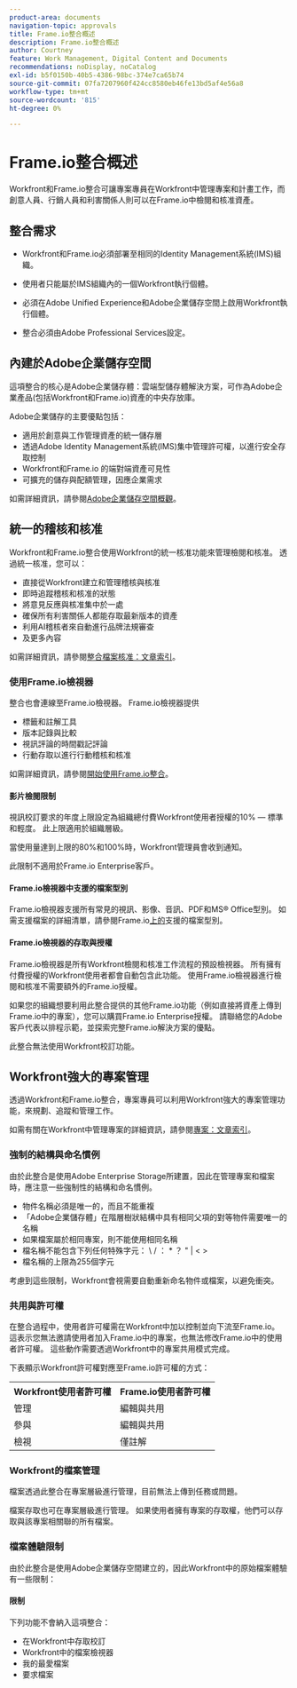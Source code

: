 ```yaml
---
product-area: documents
navigation-topic: approvals
title: Frame.io整合概述
description: Frame.io整合概述
author: Courtney
feature: Work Management, Digital Content and Documents
recommendations: noDisplay, noCatalog
exl-id: b5f0150b-40b5-4386-98bc-374e7ca65b74
source-git-commit: 07fa7207960f424cc8580eb46fe13bd5af4e56a8
workflow-type: tm+mt
source-wordcount: '815'
ht-degree: 0%

---
```


# Frame.io整合概述

Workfront和Frame.io整合可讓專案專員在Workfront中管理專案和計畫工作，而創意人員、行銷人員和利害關係人則可以在Frame.io中檢閱和核准資產。

## 整合需求

* Workfront和Frame.io必須部署至相同的Identity Management系統(IMS)組織。

* 使用者只能屬於IMS組織內的一個Workfront執行個體。

* 必須在Adobe Unified Experience和Adobe企業儲存空間上啟用Workfront執行個體。

* 整合必須由Adobe Professional Services設定。


## 內建於Adobe企業儲存空間

這項整合的核心是Adobe企業儲存體：雲端型儲存體解決方案，可作為Adobe企業產品(包括Workfront和Frame.io)資產的中央存放庫。<!--, and Creative Cloud.-->

Adobe企業儲存的主要優點包括：

* 適用於創意與工作管理資產的統一儲存層
* 透過Adobe Identity Management系統(IMS)集中管理許可權，以進行安全存取控制
* Workfront和Frame.io <!--, and Creative Cloud apps -->的端對端資產可見性
* 可擴充的儲存與配額管理，因應企業需求

如需詳細資訊，請參閱[Adobe企業儲存空間概觀](/help/quicksilver/review-and-approve-work/esm-overview.md)。

## 統一的稽核和核准

Workfront和Frame.io整合使用Workfront的統一核准功能來管理檢閱和核准。 透過統一核准，您可以：

* 直接從Workfront建立和管理稽核與核准
* 即時追蹤稽核和核准的狀態
* 將意見反應與核准集中於一處
* 確保所有利害關係人都能存取最新版本的資產
* 利用AI稽核者來自動進行品牌法規審查
* 及更多內容

如需詳細資訊，請參閱[整合檔案核准：文章索引](/help/quicksilver/review-and-approve-work/document-reviews-and-approvals/document-reviews-and-approvals.md)。


### 使用Frame.io檢視器

整合也會連線至Frame.io檢視器。 Frame.io檢視器提供

* 標籤和註解工具
* 版本記錄與比較
* 視訊評論的時間戳記評論
* 行動存取以進行行動稽核和核准

如需詳細資訊，請參閱[開始使用Frame.io整合](/help/quicksilver/review-and-approve-work/native-integrations/frame-io/get-started-with-frame-integration.md)。

#### 影片檢閱限制

視訊校訂要求的年度上限設定為組織總付費Workfront使用者授權的10% — 標準和輕度。 此上限適用於組織層級。

當使用量達到上限的80%和100%時，Workfront管理員會收到通知。

此限制不適用於Frame.io Enterprise客戶。

#### Frame.io檢視器中支援的檔案型別

Frame.io檢視器支援所有常見的視訊、影像、音訊、PDF和MS® Office型別。 如需支援檔案的詳細清單，請參閱Frame.io[上的](https://help.frame.io/en/articles/9436564-supported-file-types-on-frame-io)支援的檔案型別。

#### Frame.io檢視器的存取與授權

Frame.io檢視器是所有Workfront檢閱和核准工作流程的預設檢視器。 所有擁有付費授權的Workfront使用者都會自動包含此功能。 使用Frame.io檢視器進行檢閱和核准不需要額外的Frame.io授權。

如果您的組織想要利用此整合提供的其他Frame.io功能（例如直接將資產上傳到Frame.io中的專案），您可以購買Frame.io Enterprise授權。 請聯絡您的Adobe客戶代表以排程示範，並探索完整Frame.io解決方案的優點。

此整合無法使用Workfront校訂功能。

## Workfront強大的專案管理

透過Workfront和Frame.io整合，專案專員可以利用Workfront強大的專案管理功能，來規劃、追蹤和管理工作。

如需有關在Workfront中管理專案的詳細資訊，請參閱[專案：文章索引](/help/quicksilver/manage-work/projects/create-projects/create-project.md)。

### 強制的結構與命名慣例

由於此整合是使用Adobe Enterprise Storage所建置，因此在管理專案和檔案時，應注意一些強制性的結構和命名慣例。

* 物件名稱必須是唯一的，而且不能重複
* 「Adobe企業儲存體」在階層樹狀結構中具有相同父項的對等物件需要唯一的名稱
* 如果檔案屬於相同專案，則不能使用相同名稱
* 檔名稱不能包含下列任何特殊字元： \ / ： * ？ &quot; | &lt; >
* 檔名稱的上限為255個字元

考慮到這些限制，Workfront會視需要自動重新命名物件或檔案，以避免衝突。

### 共用與許可權

在整合過程中，使用者許可權需在Workfront中加以控制並向下流至Frame.io。 這表示您無法邀請使用者加入Frame.io中的專案，也無法修改Frame.io中的使用者許可權。 這些動作需要透過Workfront中的專案共用模式完成。

下表顯示Workfront許可權對應至Frame.io許可權的方式：

<table>
<tr>
<th>Workfront使用者許可權</th>
<th>Frame.io使用者許可權</th>
</tr>
<tr>
<td>管理</td>
<td>編輯與共用</td>
</tr>
<tr>
<td>參與</td>
<td>編輯與共用</td>
</tr>
<tr>
<td>檢視</td>
<td>僅註解</td>
</tr>
</table>



### Workfront的檔案管理

檔案透過此整合在專案層級進行管理，目前無法上傳到任務或問題。

檔案存取也可在專案層級進行管理。 如果使用者擁有專案的存取權，他們可以存取與該專案相關聯的所有檔案。

### 檔案體驗限制

由於此整合是使用Adobe企業儲存空間建立的，因此Workfront中的原始檔案體驗有一些限制：

#### 限制

下列功能不會納入這項整合：

<!--* External document providers-->
* 在Workfront中存取校訂
* Workfront中的檔案檢視器
* 我的最愛檔案
* 要求檔案


<!--#### Temporary limitations

For now, the following capabilities are not available:

* Send documents to Adobe Experience Manager Assets
* Multi-stage approvals
* Upload documents to comments or updates in Workfront
* Upload documents to tasks or issues in Workfront-->
